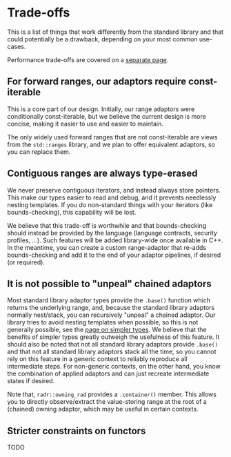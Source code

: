 # Trade-offs

This is a list of things that work differently from the standard library and that could potentially be a drawback, depending on your most common use-cases.

Performance trade-offs are covered on a [separate page](./performance.md).

## For forward ranges, our adaptors require const-iterable

This is a core part of our design. Initially, our range adaptors were conditionally const-iterable, but we believe the current design is more concise, making it easier to use and easier to maintain.

The only widely used forward ranges that are not const-iterable are views from the `std::ranges` library, and we plan to offer equivalent adaptors, so you can replace them.

## Contiguous ranges are always type-erased

We never preserve contiguous iterators, and instead always store pointers. This make our types easier to read and debug, and it prevents needlessly nesting templates. If you do non-standard things with your iterators (like bounds-checking), this capability will be lost.

We believe that this trade-off is worthwhile and that bounds-checking should instead be provided by the language (language contracts, security profiles,  …). Such features will be added library-wide once available in C++. In the meantime, you can create a custom range-adaptor that re-adds bounds-checking and add it to the end of your adaptor pipelines, if desired (or required).

## It is not possible to "unpeal" chained adaptors

Most standard library adaptor types provide the `.base()` function which returns the underlying range, and, because
the standard library adaptors normally nest/stack, you can recursively "unpeal" a chained adaptor.
Our library tries to avoid nesting templates when possible, so this is not generally possible, see the [page on simpler types](./simpler_types.md).
We believe that the benefits of simpler types greatly outweigh the usefulness of this feature.
It should also be noted that not all standard library adaptors provide `.base()` and that not all standard library adaptors stack all the time, so you cannot rely on this feature in a generic context to reliably reproduce all intermediate steps. For non-generic contexts, on the other hand, you know the combination of applied adaptors and can just recreate intermediate states if desired.

Note that, `radr::owning_rad` provides a `.container()` member. This allows you to directly observe/extract the value-storing range at the root of a (chained) owning adaptor, which may be useful in certain contexts.

## Stricter constraints on functors

TODO

